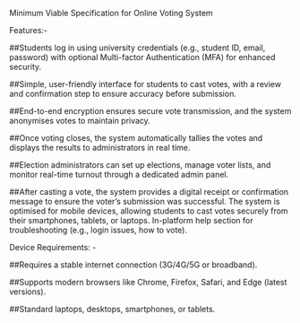 Minimum Viable Specification for Online Voting System 

Features:-  

##Students log in using university credentials (e.g., student ID, email, password) 
with optional Multi-factor Authentication (MFA) for enhanced security. 

##Simple, user-friendly interface for students to cast votes, with a review and 
confirmation step to ensure accuracy before submission. 

##End-to-end encryption ensures secure vote transmission, and the system 
anonymises 
votes to maintain privacy. 

##Once voting closes, the system automatically tallies the votes and displays the 
results to administrators in real time. 

##Election administrators can set up elections, manage voter lists, and monitor 
real-time turnout through a dedicated admin panel. 

##After casting a vote, the system provides a digital receipt or confirmation 
message to ensure the voter’s submission was successful.  The system is optimised 
for mobile devices, allowing students to cast votes securely from their 
smartphones, tablets, or laptops. In-platform help section for troubleshooting 
(e.g., login issues, how to vote). 

Device Requirements: - 

##Requires a stable internet connection (3G/4G/5G or broadband). 

##Supports modern browsers like Chrome, Firefox, Safari, and Edge (latest 
versions). 

##Standard laptops, desktops, smartphones, or tablets. 
